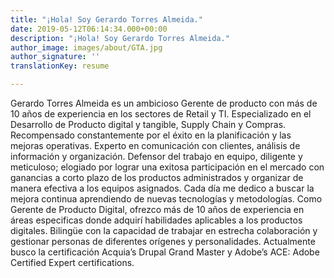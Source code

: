 ```yaml
---
title: "¡Hola! Soy Gerardo Torres Almeida."
date: 2019-05-12T06:14:34.000+00:00
description: "¡Hola! Soy Gerardo Torres Almeida."
author_image: images/about/GTA.jpg
author_signature: ''
translationKey: resume

---
```

Gerardo Torres Almeida es un ambicioso Gerente de producto con más de 10 años de experiencia en los sectores de Retail y TI. Especializado en el Desarrollo de Producto digital y tangible, Supply Chain y Compras. Recompensado constantemente por el éxito en la planificación y las mejoras operativas. Experto en comunicación con clientes, análisis de información y organización. Defensor del trabajo en equipo, diligente y meticuloso; elogiado por lograr una exitosa participación en el mercado con ganancias a corto plazo de los productos administrados y organizar de manera efectiva a los equipos asignados. Cada día me dedico a buscar la mejora continua aprendiendo de nuevas tecnologías y metodologías. Como Gerente de Producto Digital, ofrezco más de 10 años de experiencia en áreas especificas donde adquirí habilidades aplicables a los productos digitales. Bilingüe con la capacidad de trabajar en estrecha colaboración y gestionar personas de diferentes orígenes y personalidades. Actualmente busco la certificación Acquia’s Drupal Grand Master y Adobe’s ACE: Adobe Certified Expert certifications.